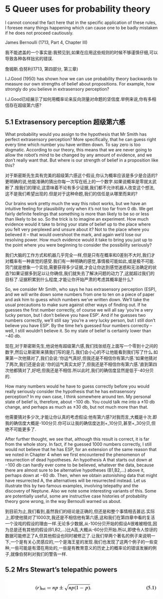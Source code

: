 # 5 Queer uses for probability theory

I cannot conceal the fact here that in the specific application of these rules, I foresee many things happening which can cause one to be badly mistaken if he does not proceed cautiously.

James Bernoulli (1713, Part 4, Chapter III)

我不能遮盖的一个事实是:我预见到,如果在应用这些规则的时候不够谨慎仔细,可以导致各种各样拙劣的错误.

詹姆斯.伯努利(1713, 第四部分, 第三章)

I.J.Good (1950) has shown how we can use probability theory backwards to measure our own strengths of belief about propositions. For example, how strongly do you believe in extrasensory perception?

I.J.Good已经展示了如何用概率论来反向测量对命题的坚信度.举例来说,你有多相信存在超级第六感?

## 5.1 Extrasensory perception 超级第六感

What probability would you assign to the hypothesis that Mr Smith has perfect extrasensory perception? More specifically, that he can guess right every time which number you have written down. To say zero is too dogmatic. According to our theory, this means that we are never going to allow the robot’s mind to be changed by any amount of evidence, and we don’t really want that. But where is our strength of belief in a proposition like this?

对于斯密斯先生具有完美的超级第六感这个假设,你认为概率应该是多少是合适的?更明确的说,他能准确的猜出你每一次写在纸上的一个数字.如果说概率是零就太武断了.按我们的理论,这意味着不论有多少证据,我们都不允许机器人改变这个想法,这不是我们希望出现的.但是对于这种命题,我们的信任是从哪里而来的?

Our brains work pretty much the way this robot works, but we have an intuitive feeling for plausibility only when it’s not too far from 0 db. We get fairly definite feelings that something is more than likely to be so or less than likely to be so. So the trick is to imagine an experiment. How much evidence would it take to bring your state of belief up to the place where you felt very perplexed and unsure about it? Not to the place where you believed it – that would overshoot the mark, and again we’d lose our resolving power. How much evidence would it take to bring you just up to the point where you were beginning to consider the possibility seriously?

我们大脑的工作方式和机器几乎完全一样,但是只有在概率和0差别不大时,我们才对概率有一种直觉的感受.我们有一种明确的感觉,事情极可能如此,或是极不可能.窍门就是想象一个实验,需要获得多少证据,才会让你达到感觉迷惑和无法确定的状态?如果证据多到足以让你确信,我们就失去了解决问题的动力了,这就超过我们的目标了.证据积累到什么程度,才能让你开始严肃的考虑其概率是什么?

So, we consider Mr Smith, who says he has extrasensory perception (ESP), and we will write down some numbers from one to ten on a piece of paper and ask him to guess which numbers we’ve written down. We’ll take the usual precautions to make sure against other ways of finding out. If he guesses the first number correctly, of course we will all say ‘you’re a very lucky person, but I don’t believe you have ESP’. And if he guesses two numbers correctly, we’ll still say ‘you’re a very lucky person, but I still don’t believe you have ESP’. By the time he’s guessed four numbers correctly – well, I still wouldn’t believe it. So my state of belief is certainly lower than −40 db.

现在,对于斯密斯先生,他说他有超级第六感,我们找张纸在上面写一个零到十之间的数字,然后让斯密斯来猜我们写的是几.我们会小心的不让他能看到我们写了什么.如果第一次他猜对了,我们会说:'你运气真好,但我还是不相信你有第六感.'如果他猜对了两次,我们还是会说:'你的运气真实太好了,但我还是不相信你有第六感.'直到第四次他都猜对了,好吧,但我还是不相信.所以此时,我们的确信度显然是低于-40分贝的.

How many numbers would he have to guess correctly before you would really seriously consider the hypothesis that he has extrasensory perception? In my own case, I think somewhere around ten. My personal state of belief is, therefore, about −100 db. You could talk me into a ±10 db change, and perhaps as much as ±30 db, but not much more than that.

他需要猜对多少次,才能让你认真的考虑假设:他有第六感?对我而言,大概是十次.即我的确信度大概是-100分贝.你可以让我的确信度达到+_10分贝,甚至+_30分贝,但绝不可能更多了.

After further thought, we see that, although this result is correct, it is far from the whole story. In fact, if he guessed 1000 numbers correctly, I still would not believe that he has ESP, for an extension of the same reason that we noted in Chapter 4 when we first encountered the phenomenon of resurrection of dead hypotheses. An hypothesis A that starts out down at −100 db can hardly ever come to be believed, whatever the data, because there are almost sure to be alternative hypotheses (B1,B2,...) above it, perhaps down at −60 db. Then, when we obtain astonishing data that might have resurrected A, the alternatives will be resurrected instead. Let us illustrate this by two famous examples, involving telepathy and the discovery of Neptune. Also we note some interesting variants of this. Some are potentially useful, some are instructive case histories of probability theory gone wrong, in the way Bernoulli warned us about.

到目前为止,我们看到,虽然我们的结论是正确的,但还是和整个事情相去甚远.实际上,即使他猜对了1000次,我还是不相信他有第六感,这和我们在第四章中看的复活一个没戏的假设的理由一样.无论多少数据,从-100分贝开始的假设A很难被相信,因为总是还有其他的假设(B1,B2,...)比A高,大概从-60分贝开始.所以,即使令人惊讶的数据可能修正了A,但其他假设也同时被修正了.让我们举两个著名的例子来说明一下,一个是有关心灵感应的,一个是海王星的发现.我们也发现了这两个例子的一些变种,一些可能是有潜在用处的,一些是有教育意义的历史上的概率论的错误发展的例子,就像伯努利对我们的警告一样.

## 5.2 Mrs Stewart’s telepathic powers

![formula-5-1](images/formula-5-1.png)
